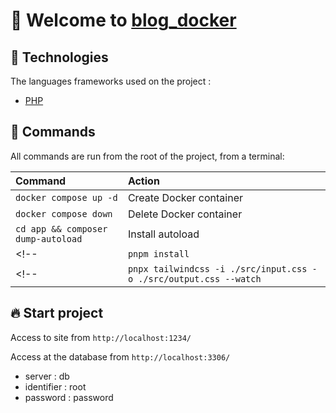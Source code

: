 # 🎉 Welcome to [blog_docker](https://github.com/clementpnn/blog_docker)

<!-- ![basics](./src/images/home.png) -->

## 🚀 Technologies

The languages frameworks used on the project :

- [PHP](https://www.php.net/)
<!-- - [Tailwind](https://tailwindcss.com) -->

## 🧞 Commands

All commands are run from the root of the project, from a terminal:

| Command                                                           | Action                         |
| :---------------------------------------------------------------- | :----------------------------- |
| `docker compose up -d`                                            | Create Docker container        |
| `docker compose down`                                             | Delete Docker container        |
| `cd app && composer dump-autoload`                                | Install  autoload              |
<!-- | `pnpm install`                                                    | Installs dependencies          | -->
<!-- | `pnpx tailwindcss -i ./src/input.css -o ./src/output.css --watch` | look at the new tailwind class | -->

## 🔥 Start project
 
Access to site from `http://localhost:1234/`

Access at the database from `http://localhost:3306/`
- server : db
- identifier : root
- password : password